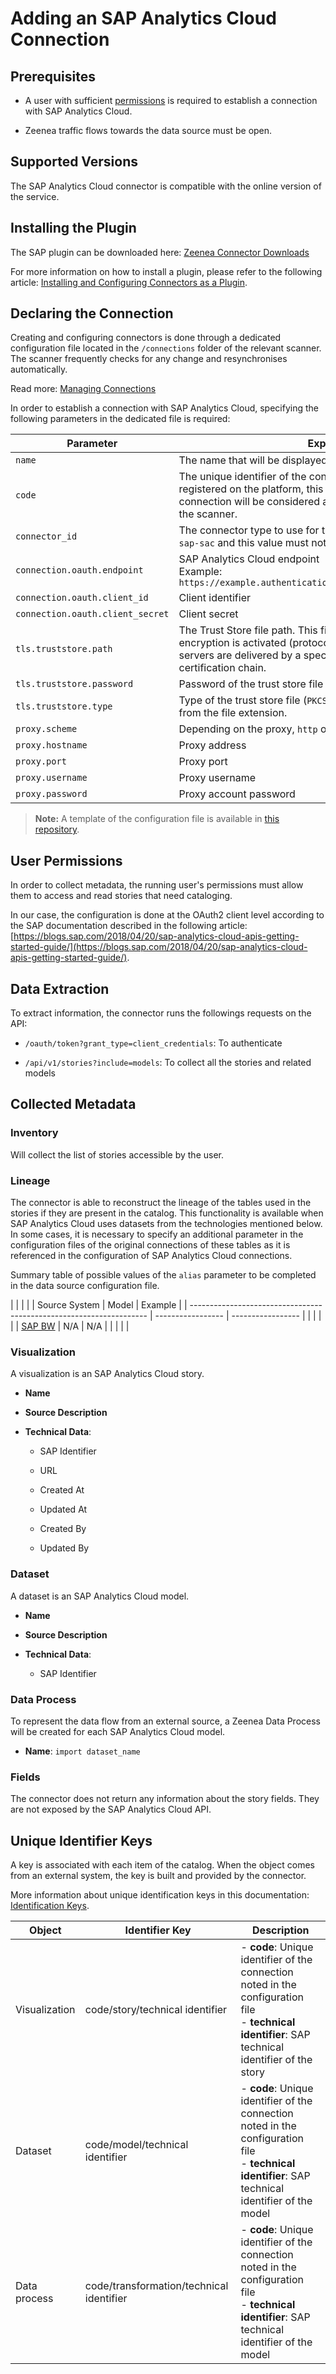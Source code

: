 # Adding an SAP Analytics Cloud Connection

<!-- #p100021 -->
## Prerequisites

- <!-- #p100030 -->
  A user with sufficient [permissions](#p100138 "title: SAP Analytics Cloud") is required to establish a connection with SAP Analytics Cloud.

- <!-- #p100039 -->
  Zeenea traffic flows towards the data source must be open. 

<!-- #p100051 -->
## Supported Versions

<!-- #p100057 -->
The SAP Analytics Cloud connector is compatible with the online version of the service. 

<!-- #p100063 -->
## Installing the Plugin

<!-- #p100072 -->
The SAP plugin can be downloaded here: [Zeenea Connector Downloads](zeenea-connectors-list.md# "title: Zeenea Connector Downloads")

<!-- #p100081 -->
For more information on how to install a plugin, please refer to the following article: [Installing and Configuring Connectors as a Plugin](zeenea-connectors-install-as-plugin.md# "title: Installing and Configuring Connectors as a Plugin").

<!-- #p100087 -->
## Declaring the Connection

<!-- #p100096 -->
Creating and configuring connectors is done through a dedicated configuration file located in the `/connections` folder of the relevant scanner. The scanner frequently checks for any change and resynchronises automatically.

<!-- #p100105 -->
Read more: [Managing Connections](../Zeenea_Administration/zeenea-managing-connections.md)

<!-- #p100111 -->
In order to establish a connection with SAP Analytics Cloud, specifying the following parameters in the dedicated file is required:

<!-- #p100117 -->
| Parameter | Expected value |
|---|---|
| `name` | The name that will be displayed to catalog users for this connection. |
| `code` | The unique identifier of the connection on the Zeenea platform. Once registered on the platform, this code must not be modified or the connection will be considered as new and the old one removed from the scanner. |
| `connector_id` | The connector type to use for the connection. Here, the value must be `sap-sac` and this value must not be modified. |
| `connection.oauth.endpoint` | SAP Analytics Cloud endpoint<br>Example: `https://example.authentication.eu10.hana.ondemand.com/oauth/token` |
| `connection.oauth.client_id` | Client identifier |
| `connection.oauth.client_secret` | Client secret |
| `tls.truststore.path` | The Trust Store file path. This file must be provided in case TLS encryption is activated (protocol https) and when certificates of servers are delivered by a specific authority. It must contain the certification chain. |
| `tls.truststore.password` | Password of the trust store file |
| `tls.truststore.type` | Type of the trust store file (`PKCS12` or `JKS`). Default value is discovered from the file extension. |
| `proxy.scheme` | Depending on the proxy, `http` or `https` |
| `proxy.hostname` | Proxy address |
| `proxy.port` | Proxy port |
| `proxy.username` | Proxy username |
| `proxy.password` | Proxy account password |

<!-- #p100132 -->
> **Note:** A template of the configuration file is available in [this repository](https://github.com/zeenea/connector-conf-templates/tree/main/templates).

<!-- #p100138 -->
## User Permissions

<!-- #p100144 -->
In order to collect metadata, the running user's permissions must allow them to access and read stories that need cataloging. 

<!-- #p100150 -->
In our case, the configuration is done at the OAuth2 client level according to the SAP documentation described in the following article: [https://blogs.sap.com/2018/04/20/sap-analytics-cloud-apis-getting-started-guide/](https://blogs.sap.com/2018/04/20/sap-analytics-cloud-apis-getting-started-guide/).

<!-- #p100156 -->
## Data Extraction

<!-- #p100162 -->
To extract information, the connector runs the followings requests on the API:

- <!-- #p100171 -->
  `/oauth/token?grant_type=client_credentials`: To authenticate

- <!-- #p100183 -->
  `/api/v1/stories?include=models`: To collect all the stories and related models

<!-- #p100195 -->
## Collected Metadata

<!-- #p100201 -->
### Inventory

<!-- #p100207 -->
Will collect the list of stories accessible by the user.  

<!-- #p100213 -->
### Lineage

<!-- #p100219 -->
The connector is able to reconstruct the lineage of the tables used in the stories if they are present in the catalog. This functionality is available when SAP Analytics Cloud uses datasets from the technologies mentioned below. In some cases, it is necessary to specify an additional parameter in the configuration files of the original connections of these tables as it is referenced in the configuration of SAP Analytics Cloud connections.

<!-- #p100228 -->
Summary table of possible values of the `alias` parameter to be completed in the data source configuration file.

<!-- multiline -->
| <!-- #p100234 -->                                                   | <!-- #p100243 --> | <!-- #p100252 --> |
| Source System                                                       | Model             | Example           |
| ------------------------------------------------------------------- | ----------------- | ----------------- |
| <!-- #p100267 -->                                                   | <!-- #p100276 --> | <!-- #p100285 --> |
| [SAP BW](zeenea-connector-sap-bw-safyr.md# "title: SAP BW (Safyr)") | N/A               | N/A               |
|                                                                     |                   |                   |

<!-- #p100300 -->
### Visualization

<!-- #p100306 -->
A visualization is an SAP Analytics Cloud story.

- <!-- #p100315 -->
  **Name**

- <!-- #p100327 -->
  **Source Description**

- <!-- #p100339 -->
  **Technical Data**:

  - <!-- #p100345 -->
    SAP Identifier

  - <!-- #p100354 -->
    URL

  - <!-- #p100363 -->
    Created At

  - <!-- #p100372 -->
    Updated At

  - <!-- #p100381 -->
    Created By

  - <!-- #p100390 -->
    Updated By

<!-- #p100408 -->
### Dataset

<!-- #p100414 -->
A dataset is an SAP Analytics Cloud model. 

- <!-- #p100423 -->
  **Name**

- <!-- #p100435 -->
  **Source Description**

- <!-- #p100447 -->
  **Technical Data**:

  - <!-- #p100453 -->
    SAP Identifier

<!-- #p100471 -->
### Data Process

<!-- #p100477 -->
To represent the data flow from an external source, a Zeenea Data Process will be created for each SAP Analytics Cloud model.

- <!-- #p100489 -->
  **Name**: `import dataset_name`

<!-- #p100501 -->
### Fields

<!-- #p100507 -->
The connector does not return any information about the story fields. They are not exposed by the SAP Analytics Cloud API.

<!-- #p100513 -->
## Unique Identifier Keys

<!-- #p100519 -->
A key is associated with each item of the catalog. When the object comes from an external system, the key is built and provided by the connector.

<!-- #p100528 -->
More information about unique identification keys in this documentation: [Identification Keys](../Stewardship/zeenea-identification-keys.md).

<!-- #p100534 -->
| Object | Identifier Key | Description |
|---|---|---|
| Visualization | code/story/technical identifier | - **code**: Unique identifier of the connection noted in the configuration file<br>- **technical identifier**: SAP technical identifier of the story |
| Dataset | code/model/technical identifier | - **code**: Unique identifier of the connection noted in the configuration file<br>- **technical identifier**: SAP technical identifier of the model |
| Data process | code/transformation/technical identifier | - **code**: Unique identifier of the connection noted in the configuration file<br>- **technical identifier**: SAP technical identifier of the model |

